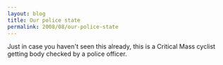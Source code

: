 ```yaml
---
layout: blog
title: Our police state
permalink: 2008/08/our-police-state
---
```


<p>Just in case you haven't seen this already, this is a Critical Mass cyclist getting body checked by a police officer.</p>
<object width="425" height="344"><param name="movie" value="http://www.youtube.com/v/oUkiyBVytRQ&hl=en&fs=1" /><param name="wmode" value="transparent" /><param name="allowFullScreen" value="true" /><embed src="http://www.youtube.com/v/oUkiyBVytRQ&hl=en&fs=1" type="application/x-shockwave-flash" allowfullscreen="true" wmode="transparent" width="425" height="344"></embed></object>
